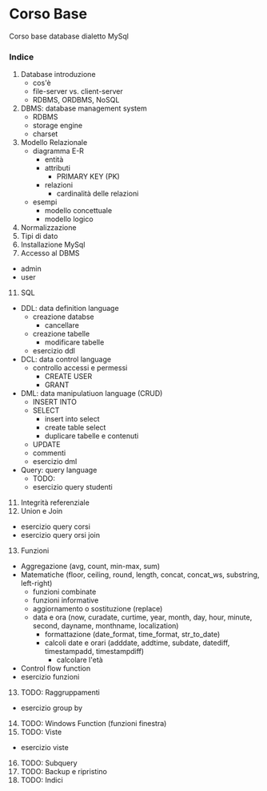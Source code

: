 # Corso Base
Corso base database dialetto MySql<br>

### Indice
1. Database introduzione
   - cos'è
   - file-server vs. client-server
   - RDBMS, ORDBMS, NoSQL
3. DBMS: database management system
   - RDBMS
   - storage engine
   - charset
5. Modello Relazionale
   - diagramma E-R
      - entità
      - attributi
         - PRIMARY KEY (PK)
      - relazioni 
         - cardinalità delle relazioni
   - esempi
      - modello concettuale
      - modello logico  
7. Normalizzazione
8. Tipi di dato
9. Installazione MySql
10. Accesso al DBMS
   - admin
   - user
11. SQL
   - DDL: data definition language
      - creazione databse
         - cancellare 
      - creazione tabelle
         - modificare tabelle
      - esercizio ddl
   - DCL: data control language
      - controllo accessi e permessi
         - CREATE USER
         - GRANT
   - DML: data manipulatiuon language (CRUD)
      - INSERT INTO
      - SELECT
         - insert into select
         - create table select
         - duplicare tabelle e contenuti
      - UPDATE
      - commenti
      - esercizio dml
   - Query: query language
      - TODO:
      - esercizio query studenti
11. Integrità referenziale
12. Union e Join
   - esercizio query corsi
   - esercizio query orsi join
13. Funzioni
   - Aggregazione (avg, count, min-max, sum)
   - Matematiche (floor, ceiling, round, length, concat, concat_ws, substring, left-right)
       - funzioni combinate
       - funzioni informative
       - aggiornamento o sostituzione (replace)
       - data e ora (now, curadate, curtime, year, month, day, hour, minute, second, dayname, monthname, localization)
          - formattazione (date_format, time_format, str_to_date)
          - calcoli date e orari (adddate, addtime, subdate, datediff, timestampadd, timestampdiff)
             - calcolare l'età 
   - Control flow function
   - esercizio funzioni
13. TODO: Raggruppamenti
   - esercizio group by
14. TODO: Windows Function (funzioni finestra)
15. TODO: Viste
   - esercizio viste
16. TODO: Subquery
17. TODO: Backup e ripristino
18. TODO: Indici

